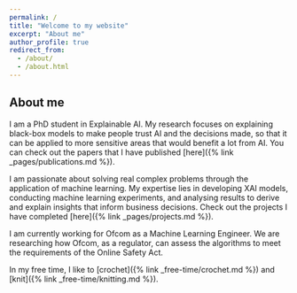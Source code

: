 ```yaml
---
permalink: /
title: "Welcome to my website"
excerpt: "About me"
author_profile: true
redirect_from: 
  - /about/
  - /about.html
---
```


## About me

I am a PhD student in Explainable AI. My research focuses on explaining black-box models to make people trust AI and the 
decisions made, so that it can be applied to more sensitive areas that would benefit a lot from AI. You can check out 
the papers that I have published [here]({% link _pages/publications.md %}). 

I am passionate about solving real complex problems through the application of machine learning. My expertise lies in 
developing XAI models, conducting machine learning experiments, and analysing results to derive and explain insights that 
inform business decisions. Check out the projects I have completed [here]({% link _pages/projects.md %}). 

I am currently working for Ofcom as a Machine Learning Engineer. We are researching how Ofcom, as a regulator, can 
assess the algorithms to meet the requirements of the Online Safety Act. 

In my free time, I like to [crochet]({% link _free-time/crochet.md %}) and [knit]({% link _free-time/knitting.md %}).
